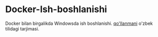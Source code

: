 # Docker-Ish-boshlanishi

Docker bilan birgalikda Windowsda ish boshlanishi.
[qo'llanmani](https://docs.docker.com/windows/) o'zbek tilidagi tarjimasi.
